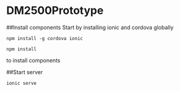 # DM2500Prototype

##Install components
Start by installing ionic and cordova globally

```
npm install -g cordova ionic
```

```
npm install
```

to install components

##Start server
```
ionic serve
```
